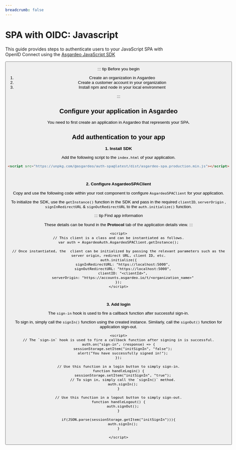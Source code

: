 ```yaml
---
breadcrumb: false
---
```


# SPA with OIDC: Javascript

This guide provides steps to authenticate users to your JavaScript SPA with OpenID Connect using the [Asgardeo JavaScript SDK](https://github.com/asgardeo/asgardeo-auth-spa-sdk/blob/main/README.md)

<Button 
    buttonType='grey-outlined-icon'
    buttonText='Try out the sample app'
    startIconPath='images/technologies/javascript-logo.svg'
    buttonPath='/quickstarts/qsg-spa-javascript'
/>

::: tip Before you begin

1. Create an organization in Asgardeo
2. Create a customer account in your organization
3. Install npm and node in your local environment

:::

## Configure your application in Asgardeo

You need to first create an application in Asgardeo that represents your SPA.

<CommonGuide guide='guides/fragments/configure-spa-in-asgardeo.md'/>

## Add authentication to your app

**1. Install SDK**

Add the following script to the `index.html` of your application.

``` html
<script src="https://unpkg.com/@asgardeo/auth-spa@latest/dist/asgardeo-spa.production.min.js"></script>
```

<br>

**2. Configure AsgardeoSPAClient**

Copy and use the following code within your root component to configure `AsgardeoSPAClient` for your application.

To initialize the SDK, use the `getInstance()` function in the SDK and pass in the required `clientID`, `serverOrigin`
, `signInRedirectURL` & `signOutRedirectURL` to the `auth.initialize()` function.

::: tip Find app information

These details can be found in the **Protocol** tab of the application details view.
:::

```
<script>
// This client is a class and can be instantiated as follows.
var auth = AsgardeoAuth.AsgardeoSPAClient.getInstance();

// Once instantiated, the  client can be initialized by passing the relevant parameters such as the server origin, redirect URL, client ID, etc.
auth.initialize({
    signInRedirectURL: "https://localhost:5000",
    signOutRedirectURL: "https://localhost:5000",
    clientID: "<clientId>",
    serverOrigin: "https://accounts.asgardeo.io/t/<organization_name>"
});
</script>
```

<br>

**3. Add login**

The `sign-in` hook is used to fire a callback function after successful sign-in.

To sign in, simply call the `signIn()` function using the created instance. Similarly, call the `signOut()` function for
application sign-out.

```
<script>
// The `sign-in` hook is used to fire a callback function after signing in is successful.
auth.on("sign-in", (response) => {
    sessionStorage.setItem("initSignIn", "false");
    alert("You have successfully signed in!");
});

// Use this function in a login button to simply sign-in.
function handleLogin() {
    sessionStorage.setItem("initSignIn", "true");
    // To sign in, simply call the `signIn()` method.
    auth.signIn();
}

// Use this function in a logout button to simply sign-out.
function handleLogout() {
    auth.signOut();
}

if(JSON.parse(sessionStorage.getItem("initSignIn"))){
    auth.signIn();
}

</script>
```
